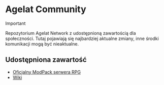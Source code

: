 # Agelat Community
> [!IMPORTANT]
> Repozytorium Agelat Network z udostępnioną zawartością dla społeczności.
> Tutaj pojawiają się najbardziej aktualne zmiany, inne środki komunikacji mogą być nieaktualne.

## Udostępniona zawartość
- [Oficjalny ModPack serwera RPG](https://github.com/Mentonor/agelat-community/tree/35cb9075e1c7fbf745f0774936ef6485642f1b19/ModPack)
- [Wiki](https://github.com/Mentonor/agelat-community.wiki.git)
